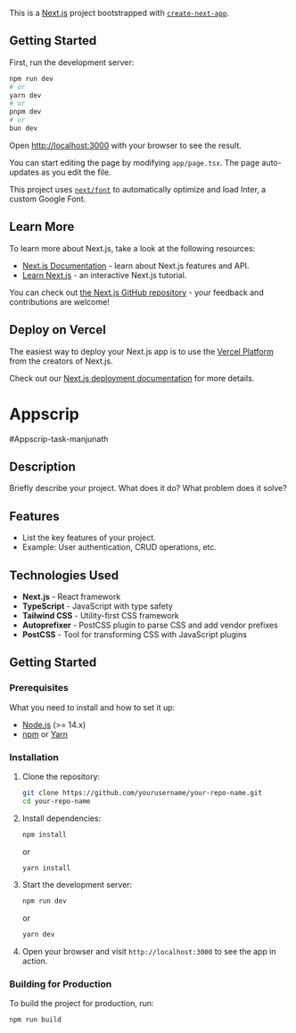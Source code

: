 This is a [Next.js](https://nextjs.org/) project bootstrapped with [`create-next-app`](https://github.com/vercel/next.js/tree/canary/packages/create-next-app).

## Getting Started

First, run the development server:

```bash
npm run dev
# or
yarn dev
# or
pnpm dev
# or
bun dev
```

Open [http://localhost:3000](http://localhost:3000) with your browser to see the result.

You can start editing the page by modifying `app/page.tsx`. The page auto-updates as you edit the file.

This project uses [`next/font`](https://nextjs.org/docs/basic-features/font-optimization) to automatically optimize and load Inter, a custom Google Font.

## Learn More

To learn more about Next.js, take a look at the following resources:

- [Next.js Documentation](https://nextjs.org/docs) - learn about Next.js features and API.
- [Learn Next.js](https://nextjs.org/learn) - an interactive Next.js tutorial.

You can check out [the Next.js GitHub repository](https://github.com/vercel/next.js/) - your feedback and contributions are welcome!

## Deploy on Vercel

The easiest way to deploy your Next.js app is to use the [Vercel Platform](https://vercel.com/new?utm_medium=default-template&filter=next.js&utm_source=create-next-app&utm_campaign=create-next-app-readme) from the creators of Next.js.

Check out our [Next.js deployment documentation](https://nextjs.org/docs/deployment) for more details.

# Appscrip 

#Appscrip-task-manjunath

## Description

Briefly describe your project. What does it do? What problem does it solve?

## Features

- List the key features of your project.
- Example: User authentication, CRUD operations, etc.

## Technologies Used

- **Next.js** - React framework
- **TypeScript** - JavaScript with type safety
- **Tailwind CSS** - Utility-first CSS framework
- **Autoprefixer** - PostCSS plugin to parse CSS and add vendor prefixes
- **PostCSS** - Tool for transforming CSS with JavaScript plugins

## Getting Started

### Prerequisites

What you need to install and how to set it up:

- [Node.js](https://nodejs.org/) (>= 14.x)
- [npm](https://www.npmjs.com/) or [Yarn](https://yarnpkg.com/)

### Installation

1. Clone the repository:

    ```bash
    git clone https://github.com/yourusername/your-repo-name.git
    cd your-repo-name
    ```

2. Install dependencies:

    ```bash
    npm install
    ```

    or

    ```bash
    yarn install
    ```

3. Start the development server:

    ```bash
    npm run dev
    ```

    or

    ```bash
    yarn dev
    ```

4. Open your browser and visit `http://localhost:3000` to see the app in action.

### Building for Production

To build the project for production, run:

```bash
npm run build

